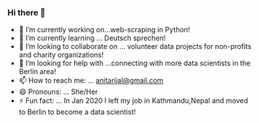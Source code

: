 ### Hi there 👋

- 🔭 I’m currently working on...web-scraping in Python! 
- 🌱 I’m currently learning ... Deutsch sprechen!
- 👯 I’m looking to collaborate on ... volunteer data projects for non-profits and charity organizations!
- 🤔 I’m looking for help with ...connecting with more data scientists in the Berlin area!
- 📫 How to reach me: ... anitarijal@gmail.com
- 😄 Pronouns: ... She/Her
- ⚡ Fun fact: ... In Jan 2020 I left my job in Kathmandu,Nepal and moved to Berlin to become a data scientist!
<!--
**rijalanita/rijalanita** is a ✨ _special_ ✨ repository because its `README.md` (this file) appears on your GitHub profile.

Here are some ideas to get you started:

- 🔭 I’m currently working on...independent coding projects! 
- 🌱 I’m currently learning ...Deutsch sprechen!
- 👯 I’m looking to collaborate on ... volunteering on data projects for non-profits and charity organizations!
- 🤔 I’m looking for help with ...connecting with more data scientists in the Berlin area!
- 💬 Ask me about ...
- 📫 How to reach me: ... anitarijal@gmail.com
- 😄 Pronouns: ... She/Her
- ⚡ Fun fact: ... 
-->
